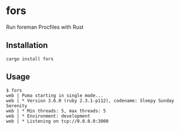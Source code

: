 # fors

Run foreman Procfiles with Rust

## Installation

```shell
cargo install fors
```

## Usage

```shell
$ fors
web | Puma starting in single mode...
web | * Version 3.6.0 (ruby 2.3.1-p112), codename: Sleepy Sunday Serenity
web | * Min threads: 5, max threads: 5
web | * Environment: development
web | * Listening on tcp://0.0.0.0:3000
```

